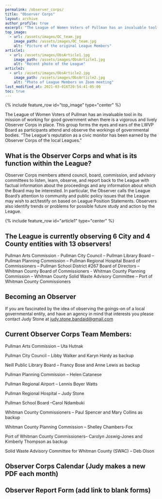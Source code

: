 ```yaml
---
permalink: /observer_corps/
title: "Observer Corps"
layout: archive
author_profile: true
excerpt: "The League of Women Voters of Pullman has an invaluable tool in its mission of working for good government when there is a vigorous and lively Observer Corps in place. This group forms the eyes and ears of the LWVP Board as participants attend and observe the workings of governmental bodies."
top_image:
  - url: /assets/images/OC_team.jpg
    image_path: /assets/images/OC_team.jpg
    alt: "Picture of the original League Members"
article1:
  - url: /assets/images/ObsArticle1.jpg
    image_path: /assets/images/ObsArticle1.jpg
    alt: "Recent photo of the League"
article2:
  - url: /assets/images/ObsArticle2.jpg
    image_path: /assets/images/ObsArticle2.jpg
    alt: "Photo of League Members on Zoom meeting"
last_modified_at: 2021-03-016T20:54:41-05:00
toc: true
---
```



{% include feature_row id="top_image" type="center" %}

The League of Women Voters of Pullman has an invaluable tool in its mission of working for good government when there is a vigorous and lively Observer Corps in place. This group forms the eyes and ears of the LWVP Board as participants attend and observe the workings of governmental bodies. “The League's reputation as a civic monitor has been earned by the Observer Corps of the local Leagues.”

## What is the Observer Corps and what is its function within the League?
Observer Corps members attend council, board, commission, and advisory committees to listen, learn, observe, and report back to the League with factual information about the proceedings and any information about which the Board may be interested. In particular, the Observer calls the League Board’s attention to community and public policy issues that the League may wish to act/testify on based on League Position Statements. Observers also identify trends or problems for possible future study and action by the League.

{% include feature_row id="article1" type="center" %}

## The League is currently observing 6 City and 4 County entities with 13 observers!
Pullman Arts Commission - Pullman City Council – Pullman Library Board – Pullman Planning Commission – Pullman Regional Hospital Board of Commissioners – Pullman School District #267 Board of Directors – Whitman County Board of Commissioners - Whitman County Planning Commission – Whitman County Solid Waste Advisory Committee – Port of Whitman County Commissioners

## Becoming an Observer
If you are fascinated by the idea of observing the goings-on of a local governmental entity, and have an agency in mind that interests you please contact Judy Stone at judy.stone.bandaid@gmail.com

## Current Observer Corps Team Members:

Pullman Arts Commission – Uta Hutnak

Pullman City Council – Libby Walker and Karyn Hardy as backup

Neill Public Library Board – Francy Bose and Anne Lewis as backup

Pullman Planning Commission –  Helen Catanese

Pullman Regional Airport – Lennis Boyer Watts

Pullman Regional Hospital – Judy Stone

Pullman School Board –Carol Ndambuki

Whitman County Commissioners – Paul Spencer and Mary Collins as backup

Whitman County Planning Commission – Shelley Chambers-Fox

Port of Whitman County Commissioners– Carolyn Joswig-Jones and Kimberly Thompson as backup

Solid Waste Advisory Committee for Whitman County (SWAC) – Deb Olson

## Observer Corps Calendar (Judy makes a new PDF each month)

## Observer Report Form (add link to blank forms)
